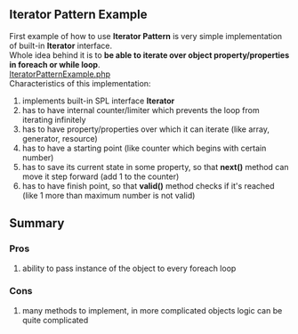 ## Iterator Pattern Example
First example of how to use **Iterator Pattern** is very simple implementation of built-in **Iterator** interface. <br />
Whole idea behind it is to **be able to iterate over object property/properties in foreach or while loop**. <br />
[IteratorPatternExample.php](IteratorPatternExample.php)<br />
Characteristics of this implementation:
 1. implements built-in SPL interface **Iterator**
 2. has to have internal counter/limiter which prevents the loop from iterating infinitely
 3. has to have property/properties over which it can iterate (like array, generator, resource)
 4. has to have a starting point (like counter which begins with certain number)
 5. has to save its current state in some property, so that **next()** method can move it step forward (add 1 to the counter)
 6. has to have finish point, so that **valid()** method checks if it's reached (like 1 more than maximum number is not valid)

## Summary
### Pros
 1. ability to pass instance of the object to every foreach loop

### Cons
 1. many methods to implement, in more complicated objects logic can be quite complicated
